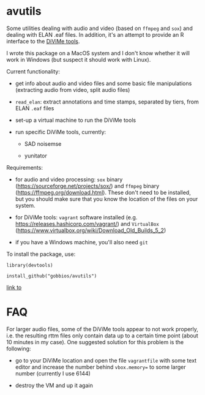 # avutils

Some utilities dealing with audio and video (based on `ffmpeg` and `sox`) and dealing with ELAN .eaf files. In addition, it's an attempt to provide an R interface to the [DiViMe tools](https://divime.readthedocs.io/en/latest/index.html).

I wrote this package on a MacOS system and I don't know whether it will work in Windows (but suspect it should work with Linux).

Current functionality:

  * get info about audio and video files and some basic file manipulations (extracting audio from video, split audio files)

  * `read_elan`: extract annotations and time stamps, separated by tiers, from ELAN `.eaf` files
  
  * set-up a virtual machine to run the DiViMe tools
  
  * run specific DiViMe tools, currently:
  
    - SAD noisemse
    
    - yunitator

Requirements:

  * for audio and video processing: `sox` binary (https://sourceforge.net/projects/sox/) and `ffmpeg` binary (https://ffmpeg.org/download.html). These don't need to be installed, but you should make sure that you know the location of the files on your system.
  
  * for DiViMe tools: `vagrant` software installed (e.g. https://releases.hashicorp.com/vagrant/) and `VirtualBox` (https://www.virtualbox.org/wiki/Download_Old_Builds_5_2)
  
  * if you have a Windows machine, you'll also need `git`

To install the package, use:

`library(devtools)`

`install_github("gobbios/avutils")`

[link to](doc/audiooperations.html)


# FAQ

For larger audio files, some of the DiViMe tools appear to not work properly, i.e. the resulting rttm files only contain data up to a certain time point (about 10 minutes in my case). One suggested solution for this problem is the following:

  - go to your DiViMe location and open the file `vagrantfile` with some text editor and increase the number behind `vbox.memory=` to some larger number (currently I use 6144)
  
  - destroy the VM and up it again
